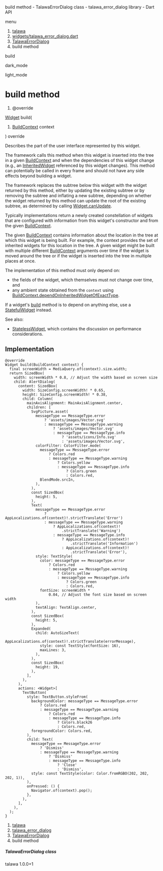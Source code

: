 




build method - TalawaErrorDialog class - talawa\_error\_dialog library - Dart API







menu

1. [talawa](../../index.html)
2. [widgets/talawa\_error\_dialog.dart](../../widgets_talawa_error_dialog/widgets_talawa_error_dialog-library.html)
3. [TalawaErrorDialog](../../widgets_talawa_error_dialog/TalawaErrorDialog-class.html)
4. build method

build


dark\_mode

light\_mode




# build method


1. @override

[Widget](https://api.flutter.dev/flutter/widgets/Widget-class.html)
build(

1. [BuildContext](https://api.flutter.dev/flutter/widgets/BuildContext-class.html) context

)
override

Describes the part of the user interface represented by this widget.

The framework calls this method when this widget is inserted into the tree
in a given [BuildContext](https://api.flutter.dev/flutter/widgets/BuildContext-class.html) and when the dependencies of this widget change
(e.g., an [InheritedWidget](https://api.flutter.dev/flutter/widgets/InheritedWidget-class.html) referenced by this widget changes). This
method can potentially be called in every frame and should not have any side
effects beyond building a widget.

The framework replaces the subtree below this widget with the widget
returned by this method, either by updating the existing subtree or by
removing the subtree and inflating a new subtree, depending on whether the
widget returned by this method can update the root of the existing
subtree, as determined by calling [Widget.canUpdate](https://api.flutter.dev/flutter/widgets/Widget/canUpdate.html).

Typically implementations return a newly created constellation of widgets
that are configured with information from this widget's constructor and
from the given [BuildContext](https://api.flutter.dev/flutter/widgets/BuildContext-class.html).

The given [BuildContext](https://api.flutter.dev/flutter/widgets/BuildContext-class.html) contains information about the location in the
tree at which this widget is being built. For example, the context
provides the set of inherited widgets for this location in the tree. A
given widget might be built with multiple different [BuildContext](https://api.flutter.dev/flutter/widgets/BuildContext-class.html)
arguments over time if the widget is moved around the tree or if the
widget is inserted into the tree in multiple places at once.

The implementation of this method must only depend on:

* the fields of the widget, which themselves must not change over time,
  and
* any ambient state obtained from the `context` using
  [BuildContext.dependOnInheritedWidgetOfExactType](https://api.flutter.dev/flutter/widgets/BuildContext/dependOnInheritedWidgetOfExactType.html).

If a widget's [build](../../widgets_talawa_error_dialog/TalawaErrorDialog/build.html) method is to depend on anything else, use a
[StatefulWidget](https://api.flutter.dev/flutter/widgets/StatefulWidget-class.html) instead.

See also:

* [StatelessWidget](https://api.flutter.dev/flutter/widgets/StatelessWidget-class.html), which contains the discussion on performance considerations.

## Implementation

```
@override
Widget build(BuildContext context) {
  final screenWidth = MediaQuery.of(context).size.width;
  return SizedBox(
    width: screenWidth * 0.8, // Adjust the width based on screen size
    child: AlertDialog(
      content: SizedBox(
        width: SizeConfig.screenWidth! * 0.65,
        height: SizeConfig.screenWidth! * 0.38,
        child: Column(
          mainAxisAlignment: MainAxisAlignment.center,
          children: [
            SvgPicture.asset(
              messageType == MessageType.error
                  ? 'assets/images/Vector.svg'
                  : messageType == MessageType.warning
                      ? 'assets/images/Vector.svg'
                      : messageType == MessageType.info
                          ? 'assets/icons/Info.svg'
                          : 'assets/images/Vector.svg',
              colorFilter: ColorFilter.mode(
                messageType == MessageType.error
                    ? Colors.red
                    : messageType == MessageType.warning
                        ? Colors.yellow
                        : messageType == MessageType.info
                            ? Colors.green
                            : Colors.red,
                BlendMode.srcIn,
              ),
            ),
            const SizedBox(
              height: 5,
            ),
            Text(
              messageType == MessageType.error
                  ? AppLocalizations.of(context)!.strictTranslate('Error')
                  : messageType == MessageType.warning
                      ? AppLocalizations.of(context)!
                          .strictTranslate('Warning')
                      : messageType == MessageType.info
                          ? AppLocalizations.of(context)!
                              .strictTranslate('Information')
                          : AppLocalizations.of(context)!
                              .strictTranslate('Error'),
              style: TextStyle(
                color: messageType == MessageType.error
                    ? Colors.red
                    : messageType == MessageType.warning
                        ? Colors.yellow
                        : messageType == MessageType.info
                            ? Colors.green
                            : Colors.red,
                fontSize: screenWidth *
                    0.04, // Adjust the font size based on screen width
              ),
              textAlign: TextAlign.center,
            ),
            const SizedBox(
              height: 5,
            ),
            Expanded(
              child: AutoSizeText(
                AppLocalizations.of(context)!.strictTranslate(errorMessage),
                style: const TextStyle(fontSize: 16),
                maxLines: 3,
              ),
            ),
            const SizedBox(
              height: 19,
            ),
          ],
        ),
      ),
      actions: <Widget>[
        TextButton(
          style: TextButton.styleFrom(
            backgroundColor: messageType == MessageType.error
                ? Colors.red
                : messageType == MessageType.warning
                    ? Colors.red
                    : messageType == MessageType.info
                        ? Colors.black26
                        : Colors.red,
            foregroundColor: Colors.red,
          ),
          child: Text(
            messageType == MessageType.error
                ? 'Dismiss'
                : messageType == MessageType.warning
                    ? 'Dismiss'
                    : messageType == MessageType.info
                        ? 'Close'
                        : 'Dismiss',
            style: const TextStyle(color: Color.fromRGBO(202, 202, 202, 1)),
          ),
          onPressed: () {
            Navigator.of(context).pop();
          },
        ),
      ],
    ),
  );
}
```

 


1. [talawa](../../index.html)
2. [talawa\_error\_dialog](../../widgets_talawa_error_dialog/widgets_talawa_error_dialog-library.html)
3. [TalawaErrorDialog](../../widgets_talawa_error_dialog/TalawaErrorDialog-class.html)
4. build method

##### TalawaErrorDialog class





talawa
1.0.0+1







